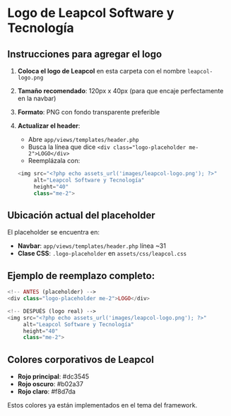 # Logo de Leapcol Software y Tecnología

## Instrucciones para agregar el logo

1. **Coloca el logo de Leapcol** en esta carpeta con el nombre `leapcol-logo.png`

2. **Tamaño recomendado**: 120px x 40px (para que encaje perfectamente en la navbar)

3. **Formato**: PNG con fondo transparente preferible

4. **Actualizar el header**: 
   - Abre `app/views/templates/header.php`
   - Busca la línea que dice `<div class="logo-placeholder me-2">LOGO</div>`
   - Reemplázala con:
   ```php
   <img src="<?php echo assets_url('images/leapcol-logo.png'); ?>" 
        alt="Leapcol Software y Tecnología" 
        height="40" 
        class="me-2">
   ```

## Ubicación actual del placeholder

El placeholder se encuentra en:
- **Navbar**: `app/views/templates/header.php` línea ~31
- **Clase CSS**: `.logo-placeholder` en `assets/css/leapcol.css`

## Ejemplo de reemplazo completo:

```php
<!-- ANTES (placeholder) -->
<div class="logo-placeholder me-2">LOGO</div>

<!-- DESPUÉS (logo real) -->
<img src="<?php echo assets_url('images/leapcol-logo.png'); ?>" 
     alt="Leapcol Software y Tecnología" 
     height="40" 
     class="me-2">
```

## Colores corporativos de Leapcol

- **Rojo principal**: #dc3545
- **Rojo oscuro**: #b02a37  
- **Rojo claro**: #f8d7da

Estos colores ya están implementados en el tema del framework.
